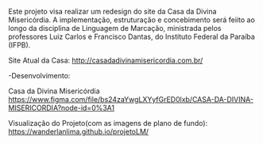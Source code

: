 Este projeto visa realizar um redesign do site da Casa da Divina Misericórdia. A implementação, estruturação e concebimento será feiito ao longo da disciplina de Linguagem de Marcação, ministrada pelos professores Luiz Carlos e Francisco Dantas, do Instituto Federal da Paraíba (IFPB).

Site Atual da Casa: http://casadadivinamisericordia.com.br/

-Desenvolvimento:

Casa da Divina Misericórdia https://www.figma.com/file/bs24zaYwgLXYyfGrED0lxb/CASA-DA-DIVINA-MISERICORDIA?node-id=0%3A1

Visualização do Projeto(com as imagens de plano de fundo): https://wanderlanlima.github.io/projetoLM/
